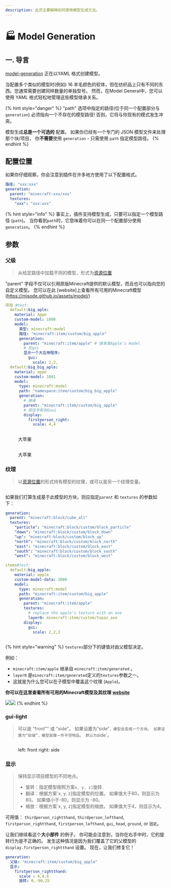 ```yaml
---
description: 此页主要解释如何使用模型生成方法。
---
```


# 🏭 Model Generation

## 一. 导言

[model-generation](model-generation "提及") 正在以YAML 格式创建模型。

当配置多个类似的模型时(例如) 16 羊毛颜色的软体，但在纺织品上只有不同的东西。您通常需要创建同样数量的单独型号。 然而，在Model General中，您可以使用 YAML 格式轻松地管理这些模型继承关系。

{% hint style="danger" %}
"path" 选项中指定的路径(位于同一个配置部分与 `generation`) 必须指向一个不存在的模型路径! 否则，它将与你现有的模式发生冲突。

模型生成**总是一个可选的** 配置。 如果你已经有一个专门的 JSON 模型文件来处理那个块/项目， 你**不需要**使用 `generation` - 只需使用 `path` 指定模型路径。
{% endhint %}

## 配置位置

如果你仔细观察，你会注意到插件在许多地方使用了以下配置格式。&#x20;

```yaml
路径: "xxx:xxx"
generation:
  parent: "minecraft:xxx/xxx"
  textures:
    "xxx": "xxx:xxx"
```

{% hint style="info" %}
事实上，插件支持模型生成，只要可以指定一个模型路径 (`path`)。 当你看到`path`时，它意味着你可以在同一个配置部分使用`generation`。
{% endhint %}

## 参数

### 父级

> 从给定路径中加载不同的模型，形式为[资源位置](https://minecraft.wiki/w/Tutorial:Models#File_path)

"parent" 字段不仅可以引用原版Minecraft提供的默认模型，而且也可以指向您的自定义模型。 您可以在此 [website]上查看所有可用的Minecraft模型(https://misode.github.io/assets/model/)

```yaml
项目 #test:
  default:big_aple:
    material: Appe
    custom-model: 1000
    model:
      类型: minecraft:model
      路径: "minecraft:item/custom/big_apple"
      generation:
        parent: "minecraft:item/apple" # 继承其Apple's model
        # 在gui
        显示一个大应用程序:
          gui:
            scale: 2,2,
  default:big_big_aple:
    material: appe
    custom-model: 1001
    model:
      type: minecraft:model
      path: "namespace:item/custom/big_big_apple"
      generation:
        # 继承
        parent: "minecraft:item/custom/big_apple"
        # 现在手和在Guui
        display:
          firstperson_right:
            scale: 4,4
```

<figure><img src="https://1836335287-files.gitbook.io/~/files/v0/b/gitbook-x-prod.appspot.com/o/spaces%2FOgvQ1fEJPROp7131PPlK%2Fuploads%2Fto4U9vBexccrrEoONGwg%2Fimage.png?alt=media&#x26;token=eabaf9a9-a8d6-45a9-bf90-b15ed1b917ad" alt=""><figcaption><p>大苹果</p></figcaption></figure>

<figure><img src="https://1836335287-files.gitbook.io/~/files/v0/b/gitbook-x-prod.appspot.com/o/spaces%2FOgvQ1fEJPROp7131PPlK%2Fuploads%2FdFCvFSb48gXkn8JCLPCF%2Fimage.png?alt=media&#x26;token=34b110c6-34e5-40d3-9772-fec90a2d0903" alt=""><figcaption><p>大苹果</p></figcaption></figure>

### 纹理

> 以[资源位置](https://minecraft.wiki/w/Tutorial:Models#File_path)的形式持有模型的纹理，或可以是另一个纹理变量。

<figure><img src="https://content.gitbook.com/content/OgvQ1fEJPROp7131PPlK/blobs/7Av9LqhtMmYcb2pFXS9X/image.png" alt=""><figcaption></figcaption></figure>

如果我们打算生成基于此模型的方块，则应指定`parent` 和 `textures` 的参数如下：

```yaml
generation:
  parent: "minecraft:block/cube_all"
  textures:
    "particle": "minecraft:block/custom/block_particle"
    "down": "minecraft:block/custom/block_down"
    "up": "minecraft:block/custom/block_up"
    "north": "minecraft:block/custom/block_north"
    "east": "minecraft:block/custom/block_east"
    "south": "minecraft:block/custom/block_south"
    "west": "minecraft:block/custom/block_west"
```

```yaml
items#test:
  default:big_apple:
    material: apple
    custom-model-data: 1000
    model:
      type: minecraft:model
      path: "minecraft:item/custom/big_apple"
      generation:
        parent: "minecraft:item/apple"
        textures:
          # replace the apple's texture with an axe
          layer0: minecraft:item/custom/topaz_axe 
        display:
          gui:
            scale: 2,2,2
```

<figure><img src="https://1836335287-files.gitbook.io/~/files/v0/b/gitbook-x-prod.appspot.com/o/spaces%2FOgvQ1fEJPROp7131PPlK%2Fuploads%2FUwVKVhbAtn1FNPStu82a%2Fimage.png?alt=media&#x26;token=89a11095-54ab-4f07-82fe-b36c61c30bf0" alt=""><figcaption></figcaption></figure>

{% hint style="warning" %}
`textures`部分下的键值对由父模型决定。

例如：

- `minecraft:item/apple` 继承自 `minecraft:item/generated` 。
- `layer0` 是`minecraft:item/generated`定义的`textures`参数之一。
- 这就是为什么您可以在子模型中覆盖这个纹理 (`Apple`)。

**你可以在这里查看所有可用的Minecraft模型及其纹理** [**website**](https://misode.github.io/assets/model/)

![](https://1836335287-files.gitbook.io/~/files/v0/b/gitbook-x-prod.appspot.com/o/spaces%2FOgvQ1fEJPROp7131PPlK%2Fuploads%2FsYTMHVsoTPN2uOsYs9hZ%2Fimage.png?alt=media\&token=e4496f8f-6daa-4da2-a407-89a9444807d0)![](https://1836335287-files.gitbook.io/~/files/v0/b/gitbook-x-prod.appspot.com/o/spaces%2FOgvQ1fEJPROp7131PPlK%2Fuploads%2F0s9Mqk0BpqkZj48WC3mQ%2Fimage.png?alt=media\&token=15b290f8-f945-4384-944a-fb27ec0de698)
{% endhint %}

### gui-light

> 可以是 "front"" 或 "side"。 如果设置为“side”`，模型会变成一个方块。 如果设置为“前端”，模型就像一件平坦物品。 默认为`side\`。

<figure><img src="https://1836335287-files.gitbook.io/~/files/v0/b/gitbook-x-prod.appspot.com/o/spaces%2FOgvQ1fEJPROp7131PPlK%2Fuploads%2FSHZtI9R1FFXQulE7pVmM%2Fimage.png?alt=media&#x26;token=5d351073-450f-48cb-945a-a9e72401bfb3" alt=""><figcaption><p>left: front  right: side</p></figcaption></figure>

### 显示

> 保持显示项目模型的不同地点。
>
> - 旋转：指定模型按照方案`x, y, z]`旋转.
> - 翻译：根据方案\`x, y, z]指定模型的位置。 如果值大于80，则显示为80。 如果值小于-80，则显示为 -80。
> - 缩放：根据方案\`x, y, z]指定模型的缩放。 如果值大于4，则显示为4。

可用值： `thirdperson_rightthand`, `thirdperson_lefthand`, `firstperson_rightthand`, `firstperson_lefthand`, `gui`, `head`, `ground`, or `固定`。&#x20;

让我们继续看这个**大小部件** 的例子。 你可能会注意到，当你在右手中时，它的旋转行为是不正确的。 发生这种情况是因为我们覆盖了它的父模型的 `display.firstperson_rightthand` 设置。 现在，让我们修复它！

```yaml
generation:
  父级: "minecraft:item/custom/big_apple"
  显示:
    firstperson_rightthand:
      scale : 4,4,4
      旋转: 0,-90,25
```

<figure><img src="https://1836335287-files.gitbook.io/~/files/v0/b/gitbook-x-prod.appspot.com/o/spaces%2FOgvQ1fEJPROp7131PPlK%2Fuploads%2FDTJGNCHXveVe5Rb4Z9PQ%2Fimage.png?alt=media&#x26;token=f6d88f18-0cad-429f-ad63-eb5808c06a42" alt=""><figcaption></figcaption></figure>
